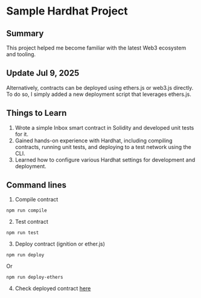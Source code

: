 # Sample Hardhat Project

## Summary

This project helped me become familiar with the latest Web3 ecosystem and tooling.

## Update Jul 9, 2025

Alternatively, contracts can be deployed using ethers.js or web3.js directly. To do so, I simply added a new deployment script that leverages ethers.js.

## Things to Learn

1. Wrote a simple Inbox smart contract in Solidity and developed unit tests for it.
2. Gained hands-on experience with Hardhat, including compiling contracts, running unit tests, and deploying to a test network using the CLI.
3. Learned how to configure various Hardhat settings for development and deployment.

## Command lines

1. Compile contract
```shell
npm run compile
```

2. Test contract
```shell
npm run test
```

3. Deploy contract (ignition or ether.js)
```shell
npm run deploy
```
Or 
```shell
npm run deploy-ethers
```



4. Check deployed contract [here](https://sepolia.etherscan.io/)

